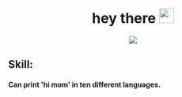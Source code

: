 
<h1 align="center">
  hey there
  <img src="https://media.giphy.com/media/hvRJCLFzcasrR4ia7z/giphy.gif" width="30px"/>
</h1>


<div align="center">
  <img src="https://media.giphy.com/media/Y0b2MpUTfnrUa3jIM7/giphy.gif">
</div>

## Skill:
#### Can print 'hi mom' in ten different languages.
